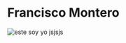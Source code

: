 # Francisco Montero
![este soy yo](https://images.unsplash.com/photo-1574217013471-c32c6846cef7?ixlib=rb-4.0.3&ixid=M3wxMjA3fDB8MHxzZWFyY2h8Mnx8Zm90b3xlbnwwfHwwfHx8MA%3D%3D&w=1000&q=80)
jsjsjs
